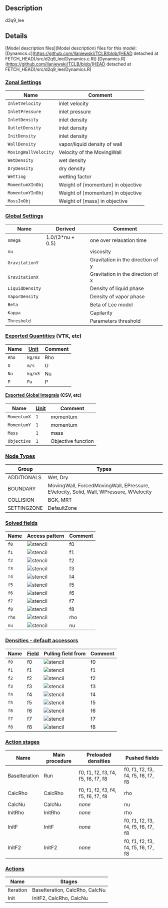 

## Description
d2q9_lee


## Details
[Model description files](Model description) files for this model:
[Dynamics.c](https://github.com/llaniewski/TCLB/blob/(HEAD detached at FETCH_HEAD)/src/d2q9_lee/Dynamics.c.Rt)
[Dynamics.R](https://github.com/llaniewski/TCLB/blob/(HEAD detached at FETCH_HEAD)/src/d2q9_lee/Dynamics.R)

### [Zonal Settings](Settings)

| Name | Comment |
| --- | --- |
|`InletVelocity`|inlet velocity|
|`InletPressure`|inlet pressure|
|`InletDensity`|inlet density|
|`OutletDensity`|inlet density|
|`InitDensity`|inlet density|
|`WallDensity`|vapor/liquid density of wall|
|`MovingWallVelocity`|Velocity of the MovingWall|
|`WetDensity`|wet density|
|`DryDensity`|dry density|
|`Wetting`|wetting factor|
|`MomentumXInObj`|Weight of [momentum] in objective|
|`MomentumYInObj`|Weight of [momentum] in objective|
|`MassInObj`|Weight of [mass] in objective|


### [Global Settings](Settings)

| Name | Derived | Comment |
| --- | --- | --- |
|`omega`|1.0/(3*nu + 0.5)|one over relaxation time|
|`nu`||viscosity|
|`GravitationY`||Gravitation in the direction of y|
|`GravitationX`||Gravitation in the direction of x|
|`LiquidDensity`||Density of liquid phase|
|`VaporDensity`||Density of vapor phase|
|`Beta`||Beta of Lee model|
|`Kappa`||Capilarity|
|`Threshold`||Parameters threshold|

### [Exported Quantities](Quantities) (VTK, etc)

| Name | [Unit](Units) | Comment |
| --- | --- | --- |
|`Rho`|`kg/m3`|Rho|
|`U`|`m/s`|U|
|`Nu`|`kg/m3`|Nu|
|`P`|`Pa`|P|

#### [Exported Global Integrals](Globals) (CSV, etc)

| Name | [Unit](Units) | Comment |
| --- | --- | --- |
|`MomentumX`|`1`|momentum|
|`MomentumY`|`1`|momentum|
|`Mass`|`1`|mass|
|`Objective`|`1`|Objective function|

### [Node Types](Node-Types)

| Group | Types |
| --- | --- |
|ADDITIONALS|Wet, Dry|
|BOUNDARY|MovingWall, ForcedMovingWall, EPressure, EVelocity, Solid, Wall, WPressure, WVelocity|
|COLLISION|BGK, MRT|
|SETTINGZONE|DefaultZone|

### [Solved fields](Fields)

| Name | Access pattern | Comment |
| --- | --- | --- |
|`f0`|![stencil](/images/st_a2p0p0p0p0p0p0.png)|f0|
|`f1`|![stencil](/images/st_a2n1p0p0n1p0p0.png)|f1|
|`f2`|![stencil](/images/st_a2p0n1p0p0n1p0.png)|f2|
|`f3`|![stencil](/images/st_a2p1p0p0p1p0p0.png)|f3|
|`f4`|![stencil](/images/st_a2p0p1p0p0p1p0.png)|f4|
|`f5`|![stencil](/images/st_a2n1n1p0n1n1p0.png)|f5|
|`f6`|![stencil](/images/st_a2p1n1p0p1n1p0.png)|f6|
|`f7`|![stencil](/images/st_a2p1p1p0p1p1p0.png)|f7|
|`f8`|![stencil](/images/st_a2n1p1p0n1p1p0.png)|f8|
|`rho`|![stencil](/images/st_a2n2n2p0p2p2p0.png)|rho|
|`nu`|![stencil](/images/st_a2n2n2p0p2p2p0.png)|nu|

### [Densities - default accessors](Densities)

| Name | [Field](Fields) | Pulling field from | Comment |
| --- | --- | --- | --- |
|`f0`|f0|![stencil](/images/st_a2p0p0p0p0p0p0.png)|f0|
|`f1`|f1|![stencil](/images/st_a2p1p0p0p1p0p0.png)|f1|
|`f2`|f2|![stencil](/images/st_a2p0p1p0p0p1p0.png)|f2|
|`f3`|f3|![stencil](/images/st_a2n1p0p0n1p0p0.png)|f3|
|`f4`|f4|![stencil](/images/st_a2p0n1p0p0n1p0.png)|f4|
|`f5`|f5|![stencil](/images/st_a2p1p1p0p1p1p0.png)|f5|
|`f6`|f6|![stencil](/images/st_a2n1p1p0n1p1p0.png)|f6|
|`f7`|f7|![stencil](/images/st_a2n1n1p0n1n1p0.png)|f7|
|`f8`|f8|![stencil](/images/st_a2p1n1p0p1n1p0.png)|f8|

### [Action stages](Stages)

| Name | Main procedure | Preloaded densities | Pushed fields |
| --- | --- | --- | --- |
|BaseIteration|Run|f0, f1, f2, f3, f4, f5, f6, f7, f8|f0, f1, f2, f3, f4, f5, f6, f7, f8|
|CalcRho|CalcRho|f0, f1, f2, f3, f4, f5, f6, f7, f8|rho|
|CalcNu|CalcNu|_none_|nu|
|InitRho|InitRho|_none_|rho|
|InitF|InitF|_none_|f0, f1, f2, f3, f4, f5, f6, f7, f8|
|InitF2|InitF2|_none_|f0, f1, f2, f3, f4, f5, f6, f7, f8|


### [Actions](Stages)

| Name | Stages |
| --- | --- |
|Iteration|BaseIteration, CalcRho, CalcNu|
|Init|InitF2, CalcRho, CalcNu|

